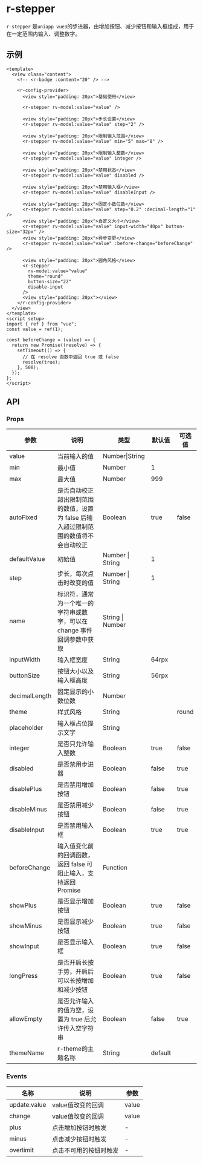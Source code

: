 # r-stepper

`r-stepper` 是`uniapp vue3`的步进器，由增加按钮、减少按钮和输入框组成，用于在一定范围内输入、调整数字。

## 示例

 

```vue
<template>
  <view class="content">
    <!-- <r-badge :content="20" /> -->

    <r-config-provider>
      <view style="padding: 20px">基础使用</view>

      <r-stepper rv-model:value="value" />

      <view style="padding: 20px">步长设置</view>
      <r-stepper rv-model:value="value" step="2" />

      <view style="padding: 20px">限制输入范围</view>
      <r-stepper rv-model:value="value" min="5" max="8" />

      <view style="padding: 20px">限制输入整数</view>
      <r-stepper rv-model:value="value" integer />

      <view style="padding: 20px">禁用状态</view>
      <r-stepper rv-model:value="value" disabled />

      <view style="padding: 20px">禁用输入框</view>
      <r-stepper rv-model:value="value" disableInput />

      <view style="padding: 20px">固定小数位数</view>
      <r-stepper rv-model:value="value" step="0.2" :decimal-length="1" />
      <view style="padding: 20px">自定义大小</view>
      <r-stepper rv-model:value="value" input-width="40px" button-size="32px" />
      <view style="padding: 20px">异步变更</view>
      <r-stepper rv-model:value="value" :before-change="beforeChange" />

      <view style="padding: 20px">圆角风格</view>
      <r-stepper
        rv-model:value="value"
        theme="round"
        button-size="22"
        disable-input
      />
      <view style="padding: 20px"></view>
    </r-config-provider>
  </view>
</template>
<script setup>
import { ref } from "vue";
const value = ref(1);

const beforeChange = (value) => {
  return new Promise((resolve) => {
    setTimeout(() => {
      // 在 resolve 函数中返回 true 或 false
      resolve(true);
    }, 500);
  });
};
</script>

```



## API

### Props

| 参数          | 说明                                                         | 类型             | 默认值  | 可选值 |
| ------------- | ------------------------------------------------------------ | ---------------- | ------- | ------ |
| value         | 当前输入的值                                                 | Number\|String   |         |        |
| min           | 最小值                                                       | Number           | 1       |        |
| max           | 最大值                                                       | Number           | 999     |        |
| autoFixed     | 是否自动校正超出限制范围的数值，设置为 false 后输入超过限制范围的数值将不会自动校正 | Boolean          | true    | false  |
| defaultValue  | 初始值                                                       | Number \| String | 1       |        |
| step          | 步长，每次点击时改变的值                                     | Number \| String | 1       |        |
| name          | 标识符，通常为一个唯一的字符串或数字，可以在 change 事件回调参数中获取 | String \| Number |         |        |
| inputWidth    | 输入框宽度                                                   | String           | 64rpx   |        |
| buttonSize    | 按钮大小以及输入框高度                                       | String           | 56rpx   |        |
| decimalLength | 固定显示的小数位数                                           | Number           |         |        |
| theme         | 样式风格                                                     | String           |         | round  |
| placeholder   | 输入框占位提示文字                                           | String           |         |        |
| integer       | 是否只允许输入整数                                           | Boolean          | true    | false  |
| disabled      | 是否禁用步进器                                               | Boolean          | false   | true   |
| disablePlus   | 是否禁用增加按钮                                             | Boolean          | false   | true   |
| disableMinus  | 是否禁用减少按钮                                             | Boolean          | false   | true   |
| disableInput  | 是否禁用输入框                                               | Boolean          | true    | true   |
| beforeChange  | 输入值变化前的回调函数，返回 false 可阻止输入，支持返回 Promise | Function         |         |        |
| showPlus      | 是否显示增加按钮                                             | Boolean          | true    | false  |
| showMinus     | 是否显示减少按钮                                             | Boolean          | true    | false  |
| showInput     | 是否显示输入框                                               | Boolean          | true    | false  |
| longPress     | 是否开启长按手势，开启后可以长按增加和减少按钮               | Boolean          | true    | false  |
| allowEmpty    | 是否允许输入的值为空，设置为 true 后允许传入空字符串         | Boolean          | false   | true   |
| themeName     | r-theme的主题名称                                            | String           | default |        |

### Events

| 名称         | 说明                   | 参数  |
| ------------ | ---------------------- | ----- |
| update:value | value值改变的回调      | value |
| change       | value值改变的回调      | value |
| plus         | 点击增加按钮时触发     | -     |
| minus        | 点击减少按钮时触发     | -     |
| overlimit    | 点击不可用的按钮时触发 | -     |

